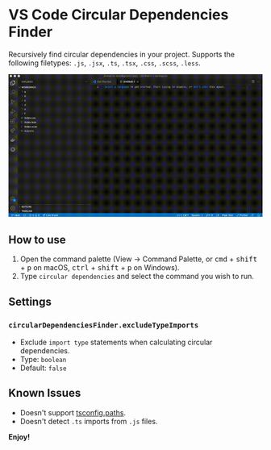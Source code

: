 # VS Code Circular Dependencies Finder
Recursively find circular dependencies in your project. Supports the following filetypes: `.js`, `.jsx`, `.ts`, `.tsx`, `.css`, `.scss`, `.less`.

![Demonstrating how to use the plugin](how-to.gif)

## How to use
1. Open the command palette (View -> Command Palette, or <kbd>cmd</kbd> + <kbd>shift</kbd> + <kbd>p</kbd> on macOS, <kbd>ctrl</kbd> + <kbd>shift</kbd> + <kbd>p</kbd> on Windows).
2. Type `circular dependencies` and select the command you wish to run.

## Settings

### `circularDependenciesFinder.excludeTypeImports`
- Exclude `import type` statements when calculating circular dependencies.
- Type: `boolean`
- Default: `false`


## Known Issues
- Doesn't support [tsconfig.paths](https://www.typescriptlang.org/tsconfig). 
- Doesn't detect `.ts` imports from `.js` files.

**Enjoy!**
